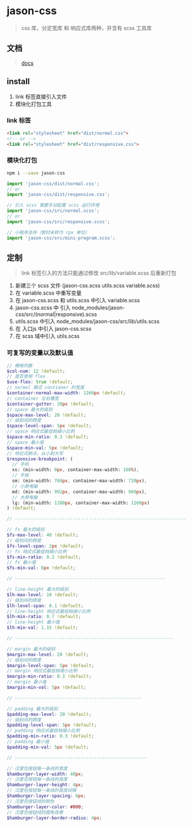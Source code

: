 # jason-css
> css 库，分定宽库 和 响应式库两种，并含有 scss 工具库

## 文档
> [docs](https://q-jason.github.io/jason-css/)

## install

1. link 标签直接引入文件
2. 模块化打包工具

### link 标签
```html
<link rel="stylesheet" href="dist/normal.css">
<!-- or -->
<link rel="stylesheet" href="dist/responsive.css">
```

### 模块化打包
```bash
npm i --save jason-css
```

```javascript
import 'jason-css/dist/normal.css';
// or
import 'jason-css/dist/responsive.css';

// 引入 scss 需要手动配置 scss 运行环境
import 'jason-css/src/normal.scss';
// or
import 'jason-css/src/responsive.scss';

// 小程序支持（暂时未转为 rpx 单位）
import 'jason-css/src/mini-program.scss';
```

## 定制
> link 标签引入的方法只能通过修改 src/lib/variable.scss 后重新打包

1. 新建三个 scss 文件 (jason-css.scss utils.scss variable.scss)
2. 在 variable.scss 中重写变量
3. 在 jason-css.scss 和 utils.scss 中引入 variable.scss
4. jason-css.scss 中 引入 node_modules/jason-css/src/(normal|responsive).scss
5. utils.scss 中引入 node_modules/jason-css/src/lib/utils.scss
6. 在 入口js 中引入 jason-css.scss
7. 在 scss 域中引入 utils.scss

### 可复写的变量以及默认值
```scss
// 栅格列数
$col-num: 12 !default;
// 是否使用 flex
$use-flex: true !default;
// normal 模式 contianer 的宽度
$container-normal-max-width: 1260px !default;
// container 左右槽宽
$container-gutter: 30px !default;
// space 最大的级别
$space-max-level: 20 !default;
// 级别间的跨度
$space-level-span: 5px !default;
// space 响应式最低档缩小比例
$space-min-ratio: 0.3 !default;
// space 最小值
$space-min-val: 5px !default;
// 响应式断点，从小到大写
$responsive-breakpoint: (
  // 手机
  xs: (min-width: 0px, container-max-width: 100%),
  // 平板
  sm: (min-width: 768px, container-max-width: 720px),
  // 小屏电脑
  md: (min-width: 992px, container-max-width: 960px),
  // 大屏电脑
  lg: (min-width: 1280px, container-max-width: 1260px)
) !default;

// -----------------------------------------------------------------

// fs 最大的级别
$fs-max-level: 40 !default;
// 级别间的跨度
$fs-level-span: 2px !default;
// fs 响应式最低档缩小比例
$fs-min-ratio: 0.2 !default;
// fs 最小值
$fs-min-val: 8px !default;

// ---------------------------------------------------------

// line-height 最大的级别
$lh-max-level: 10 !default;
// 级别间的跨度
$lh-level-span: 0.1 !default;
// line-height 响应式最低档缩小比例
$lh-min-ratio: 0.7 !default;
// line-height 最小值
$lh-min-val: 1.15 !default;

// ------------------------------------------------------------

// margin 最大的级别
$margin-max-level: 20 !default;
// 级别间的跨度
$margin-level-span: 5px !default;
// margin 响应式最低档缩小比例
$margin-min-ratio: 0.3 !default;
// margin 最小值
$margin-min-val: 5px !default;

// ------------------------------------------------

// padding 最大的级别
$padding-max-level: 20 !default;
// 级别间的跨度
$padding-level-span: 5px !default;
// padding 响应式最低档缩小比例
$padding-min-ratio: 0.3 !default;
// padding 最小值
$padding-min-val: 5px !default;

// --------------------------------------------------

// 汉堡包按钮每一条线的宽度
$hamburger-layer-width: 40px;
// 汉堡包按钮每一条线的高度
$hamburger-layer-height: 4px;
// 汉堡包按钮每一条线的高度间隔
$hamburger-layer-spacing: 6px;
// 汉堡包按钮线的颜色
$hamburger-layer-color: #000;
// 汉堡包按钮线的圆角效果
$hamburger-layer-border-radius: 4px;
```